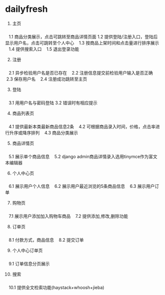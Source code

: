 # dailyfresh

1. 主页
###
    1.1 商品分类展示，点击可跳转至商品详情页面
    1.2 提供登陆/注册入口，登陆后显示用户名，点击可跳转至个人中心
    1.3 按商品上架时间和点击量进行排序展示
    1.4 提供搜索入口
    1.5 退出登录功能

2. 注册
###
    2.1 异步检验用户名是否已存在
    2.2 注册信息提交前检验用户输入是否正确
    2.3 保存用户名
    2.4 注册成功跳转至主页

3. 登陆
###
    3.1 用用户名与密码登陆
    3.2 错误时有相应提示

4. 商品列表页
###
    4.1 提供最新本类最新商品信息2条
    4.2 可根据商品录入时间，价格，点击率进行升序或降序排列
    4.3 商品分类展示

5. 商品详情页
###
    5.1 展示单个商品信息
    5.2 django admin商品详情录入选用tinymce作为富文本编辑器

6. 个人中心页
###
    6.1 展示用户个人信息
    6.2 展示用户最近浏览的5条商品信息
    6.3 展示用户订单

7. 购物页
###
    7.1 展示用户添加加入购物车商品
    7.2 提供添加,修改,删除功能

8. 订单页
###
    8.1 付款方式，商品信息
    8.2 提交订单

9. 个人中心订单页
###
    9.1 订单信息分页展示
    
10. 搜索
###
    10.1 提供全文检索功能(haystack+whoosh+jieba)

